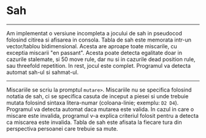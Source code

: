 # Sah
-----

Am implementat o versiune incompleta a jocului de sah in pseudocod folosind citirea si afisarea in consola. Tabla de sah este memorata intr-un vector/tablou bidimensional.
Acesta are aproape toate miscarile, cu exceptia miscarii "en passant". Acesta poate detecta egalitate doar in cazurile stalemate, si 50 move rule, dar nu si in cazurile dead position rule, sau threefold repetition. In rest, jocul este complet.
Programul va detecta automat sah-ul si sahmat-ul.

---

Miscariile se scriu la promptul `mutare>`.
Miscariile nu se specifica folosind notatia de sah, ci se specifica casuta de inceput a piesei si unde trebuie mutata folosind sintaxa litera-numar (coloana-linie; exemplu: `D2 D4`).
Programul va detecta automat daca mutarea este valida.
In cazul in care o miscare este invalida, programul v-a explica criteriul folosit pentru a detecta ca miscarea este invalida. Tabla de sah este afisata la fiecare tura din perspectiva persoanei care trebuie sa mute.
